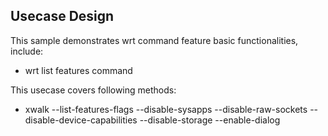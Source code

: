 ## Usecase Design

This sample demonstrates wrt command feature basic functionalities, include:

* wrt list features command

This usecase covers following methods:

* xwalk --list-features-flags
    --disable-sysapps
    --disable-raw-sockets
    --disable-device-capabilities
    --disable-storage
    --enable-dialog
